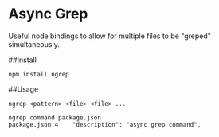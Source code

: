# Async Grep

Useful node bindings to allow for multiple files to be "greped" simultaneously.

##Install

    npm install ngrep


##Usage

    ngrep <pattern> <file> <file> ...

    ngrep command package.json
    package.json:4	  "description": "async grep command",